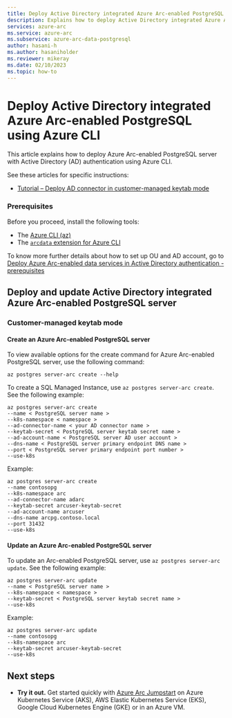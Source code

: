 ```yaml
---
title: Deploy Active Directory integrated Azure Arc-enabled PostgreSQL server using Azure CLI
description: Explains how to deploy Active Directory integrated Azure Arc-enabled PostgreSQL server using Azure CLI
services: azure-arc
ms.service: azure-arc
ms.subservice: azure-arc-data-postgresql
author: hasani-h
ms.author: hasaniholder
ms.reviewer: mikeray
ms.date: 02/10/2023
ms.topic: how-to
---
```


# Deploy Active Directory integrated Azure Arc-enabled PostgreSQL using Azure CLI

This article explains how to deploy Azure Arc-enabled PostgreSQL server with Active Directory (AD) authentication using Azure CLI.

See these articles for specific instructions:

- [Tutorial – Deploy AD connector in customer-managed keytab mode](deploy-customer-managed-keytab-active-directory-connector.md)

### Prerequisites

Before you proceed, install the following tools:

- The [Azure CLI (az)](/cli/azure/install-azure-cli)
- The [`arcdata` extension for Azure CLI](install-arcdata-extension.md)

To know more further details about how to set up OU and AD account, go to [Deploy Azure Arc-enabled data services in Active Directory authentication - prerequisites](active-directory-prerequisites.md)


## Deploy and update Active Directory integrated Azure Arc-enabled PostgreSQL server

### Customer-managed keytab mode

#### Create an Azure Arc-enabled PostgreSQL server

To view available options for the create command for Azure Arc-enabled PostgreSQL server, use the following command:

```azurecli
az postgres server-arc create --help
```

To create a SQL Managed Instance, use `az postgres server-arc create`. See the following example:

```azurecli
az postgres server-arc create 
--name < PostgreSQL server name >  
--k8s-namespace < namespace > 
--ad-connector-name < your AD connector name > 
--keytab-secret < PostgreSQL server keytab secret name >  
--ad-account-name < PostgreSQL server AD user account >  
--dns-name < PostgreSQL server primary endpoint DNS name > 
--port < PostgreSQL server primary endpoint port number >
--use-k8s
```

Example:

```azurecli
az postgres server-arc create 
--name contosopg 
--k8s-namespace arc 
--ad-connector-name adarc 
--keytab-secret arcuser-keytab-secret
--ad-account-name arcuser 
--dns-name arcpg.contoso.local
--port 31432
--use-k8s
```

#### Update an Azure Arc-enabled PostgreSQL server

To update an Arc-enabled PostgreSQL server, use `az postgres server-arc update`. See the following example:

```azurecli
az postgres server-arc update 
--name < PostgreSQL server name >  
--k8s-namespace < namespace > 
--keytab-secret < PostgreSQL server keytab secret name >  
--use-k8s
```

Example:

```azurecli
az postgres server-arc update 
--name contosopg 
--k8s-namespace arc 
--keytab-secret arcuser-keytab-secret
--use-k8s
```

## Next steps
- **Try it out.** Get started quickly with [Azure Arc Jumpstart](https://github.com/microsoft/azure_arc#azure-arc-enabled-data-services) on Azure Kubernetes Service (AKS), AWS Elastic Kubernetes Service (EKS), Google Cloud Kubernetes Engine (GKE) or in an Azure VM. 

